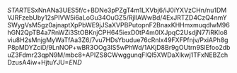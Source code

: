$START$ESxNnANa3UES5f/c+BDNe3pPZgT4m1LXVbj6/iJ0iYXVzCHn/nu1DMVJRFzebUby12sPIVW5i6aLoGu34OuGZ5/RjllAWwBd/4ExJRTZD4CzQ4nmYSWygVsM5gz0ajnaptXpPbWE9jJSaXVPBPutopnF2BnaxKHHmxmuqdlwM96hGN2QpTB4a7RnWZi3StOBKnjCPH645iexD0tP4m0lXJpqC2UsdjN77iRKlo8viu8H2sMnjgMyWaTfAa3Z6/7vu7HDsYbudue76cRnlx49FXFPfnjv/PxiAPh8gP8pMDYZciD/9LnNOP+wBR3OOg3IS5wPhWd/1AKjD8Br9gOUtrn9SlEfoo2dbuZ3Fdmr23qpN9M/mbc8+APIZS8CWwggunqFIQl5XWDaXlkwj1TFxNEBZchDzusA4iw+HjtuYJU=$END$